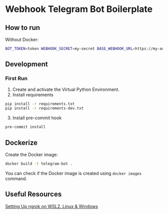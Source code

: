 # Webhook Telegram Bot Boilerplate

## How to run

Without Docker:

```bash
BOT_TOKEN=token WEBHOOK_SECRET=my-secret BASE_WEBHOOK_URL=https://my-address WEB_SERVER_PORT=my-port python main.py
```

## Development

### First Run

1. Create and activate the Virtual Python Environment.
2. Install requirements

```bash
pip install -r requirements.txt
pip install -r requirements-dev.txt
```

3. Install pre-commit hook

```bash
pre-commit install
```

## Dockerize

Create the Docker image:

```bash
docker build -t telegram-bot .
```

You can check if the Docker image is created using `docker images` command.

## Useful Resources

[Setting Up ngrok on WSL2. Linux & Windows](https://create.hashnode.dev/setting-up-ngrok-on-wsl2-linux-windows)
